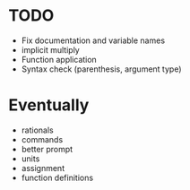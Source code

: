 # TODO
 - Fix documentation and variable names
 - implicit multiply
 - Function application
 - Syntax check (parenthesis, argument type)

# Eventually
 - rationals
 - commands
 - better prompt
 - units
 - assignment
 - function definitions